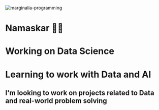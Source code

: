 ![marginalia-programming](https://github.com/SiddharthaMishra-dev/SiddharthaMishra-dev/assets/76718773/f10cf82b-f322-4ef6-ae39-7d86ebd96fcb)

<h1> Namaskar 🙏🏻</h1>


<h1> Working on Data Science</h1>

<h1> Learning to work with Data and AI </h1>

<h2> I'm looking to work on projects related to Data and real-world problem solving </h2>

<img margin="auto" src="https://komarev.com/ghpvc/?username=PredictiveManish&color=orange&style=pastic&label=PROFILE+views" alt=""/>